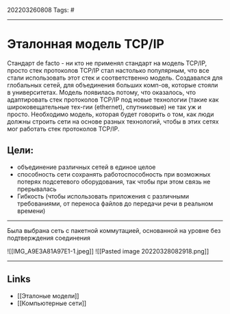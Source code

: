 202203260808
Tags: #

---

# Эталонная модель TCP/IP
Стандарт de facto - ни кто не применял стандарт на модель TCP/IP, просто стек протоколов TCP/IP стал настолько популярным, что все стали использовать этот стек и соответственно модель. 
Создавался для глобальных сетей, для объединения больших комп-ов, которые стояли в университетах. Модель появилась потому, что оказалось, что адаптировать стек протоколов TCP/IP под новые технологии (такие как широковещательные тех-гии (ethernet), спутниковые) не так уж и просто. Необходимо модель, которая будет говорить о том, как люди должны строить сети на основе разных технологий, чтобы в этих сетях мог работать стек протоколов TCP/IP.

## Цели:
- объединение различных сетей в единое целое
- способность сети сохранять работоспособность при возможных потерях подсетевого оборудования, так чтобы при этом связь не прерывалась
- Гибкость (чтобы использовать приложения с различными требованиями, от переноса файлов до передачи речи в реальном времени)
--- 
Была выбрана сеть с пакетной коммутацией, основанной на уровне без подтверждения соединения

![[IMG_A9E3A81A97E1-1.jpeg]]
![[Pasted image 20220328082918.png]]

---
## Links
- [[Эталоные модели]]
- [[Компьютерные сети]]
